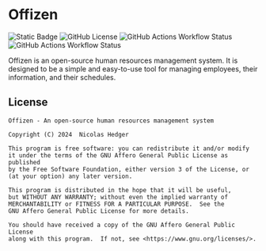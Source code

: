# Offizen

![Static Badge](https://img.shields.io/badge/swiss%20made-ff0000?style=flat&logo=data%3Aimage%2Fsvg%2Bxml%3Bbase64%2CPD94bWwgdmVyc2lvbj0iMS4wIiBlbmNvZGluZz0idXRmLTgiPz4KPHN2ZyB2aWV3Qm94PSIwIDAgMzIgMzIiIHdpZHRoPSIzMnB4IiBoZWlnaHQ9IjMycHgiIHhtbG5zPSJodHRwOi8vd3d3LnczLm9yZy8yMDAwL3N2ZyI%2BCiAgPHBhdGggZD0ibTEzIDZoNnY3aDd2NmgtN3Y3aC02di03aC03di02aDd6IiBmaWxsPSIjZmZmIi8%2BCjwvc3ZnPg%3D%3D&labelColor=ff0000&color=27272a)
![GitHub License](https://img.shields.io/github/license/offizen/offizen?labelColor=%2327272a&color=blue)
![GitHub Actions Workflow Status](https://img.shields.io/github/actions/workflow/status/offizen/offizen/integrate.yaml?style=flat&labelColor=27272a&label=Integrate)
![GitHub Actions Workflow Status](https://img.shields.io/github/actions/workflow/status/offizen/offizen/deploy.yaml?style=flat&labelColor=27272a&label=Deploy)


Offizen is an open-source human resources management system. It is designed to be a simple and easy-to-use tool for managing employees, their information, and their schedules.

## License

```plaintext
Offizen - An open-source human resources management system

Copyright (C) 2024  Nicolas Hedger

This program is free software: you can redistribute it and/or modify
it under the terms of the GNU Affero General Public License as published
by the Free Software Foundation, either version 3 of the License, or
(at your option) any later version.

This program is distributed in the hope that it will be useful,
but WITHOUT ANY WARRANTY; without even the implied warranty of
MERCHANTABILITY or FITNESS FOR A PARTICULAR PURPOSE.  See the
GNU Affero General Public License for more details.

You should have received a copy of the GNU Affero General Public License
along with this program.  If not, see <https://www.gnu.org/licenses/>.
```